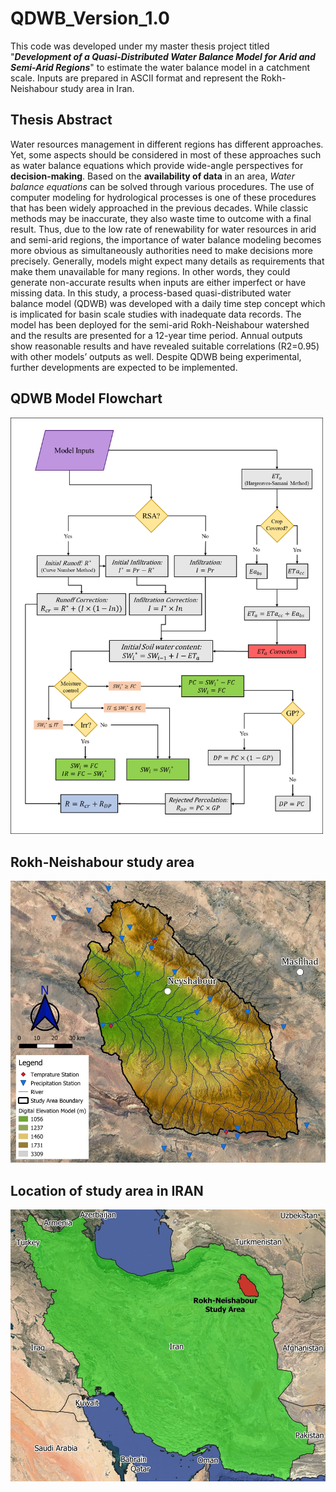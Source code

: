 # QDWB_Version_1.0
This code was developed under my master thesis project titled "***Development of a Quasi-Distributed Water Balance Model for Arid and Semi-Arid Regions***" to estimate the water balance model in a catchment scale. Inputs are prepared in ASCII format and represent the Rokh-Neishabour study area in Iran.

## Thesis Abstract
Water resources management in different regions has different approaches. Yet, some aspects should be considered in most of these approaches such as water balance equations which provide wide-angle perspectives for **decision-making**. Based on the **availability of data** in an area, *Water balance equations* can be solved through various procedures. The use of computer modeling for hydrological processes is one of these procedures that has been widely approached in the previous decades. While classic methods may be inaccurate, they also waste time to outcome with a final result. Thus, due to the low rate of renewability for water resources in arid and semi-arid regions, the importance of water balance modeling becomes more obvious as simultaneously authorities need to make decisions more precisely. Generally, models might expect many details as requirements that make them unavailable for many regions. In other words, they could generate non-accurate results when inputs are either imperfect or have missing data. In this study, a process-based quasi-distributed water balance model (QDWB) was developed with a daily time step concept which is implicated for basin scale studies with inadequate data records. The model has been deployed for the semi-arid Rokh-Neishabour watershed and the results are presented for a 12-year time period. Annual outputs show reasonable results and have revealed suitable correlations (R2=0.95) with other models’ outputs as well. Despite QDWB being experimental, further developments are expected to be implemented.

## QDWB Model Flowchart
<img src="Flowchart_QDWB.png" width="500"/>

## Rokh-Neishabour study area
<img src="StudyArea_RokhNeishabour.jpg" width="600"/>

## Location of study area in IRAN
<img src="StudyArea_Location_IRAN.jpg" width="600"/>
